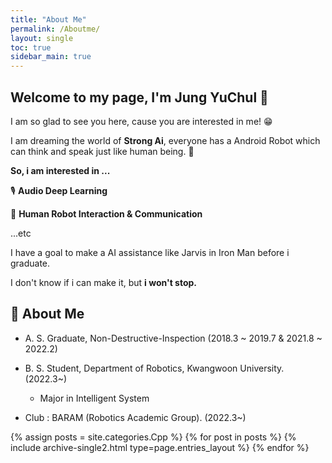 ```yaml
---
title: "About Me"
permalink: /Aboutme/
layout: single
toc: true
sidebar_main: true
---
```


## Welcome to my page, I'm Jung YuChul 🥳

I am so glad to see you here, cause you are interested in me! 😁

I am dreaming the world of **Strong Ai**, everyone has a Android Robot which can think and speak just like human being. 🤖

**So, i am interested in ...**

🎙 **Audio Deep Learning**

💭 **Human Robot Interaction & Communication**

...etc

I have a goal to make a AI assistance like Jarvis in Iron Man before i graduate.

I don't know if i can make it, but **i won't stop.**

## 🐯 About Me

* A. S. Graduate, Non-Destructive-Inspection (2018.3 ~ 2019.7 & 2021.8 ~ 2022.2)

* B. S. Student, Department of Robotics, Kwangwoon University. (2022.3~)
    * Major in Intelligent System

* Club : BARAM (Robotics Academic Group). (2022.3~)


{% assign posts = site.categories.Cpp %}
{% for post in posts %} {% include archive-single2.html type=page.entries_layout %} {% endfor %}